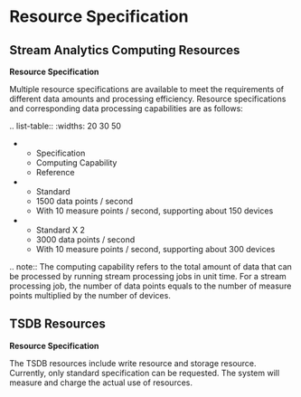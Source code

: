 # Resource Specification

## Stream Analytics Computing Resources

**Resource Specification**

Multiple resource specifications are available to meet the requirements of different data amounts and processing efficiency. Resource specifications and corresponding data processing capabilities are as follows:

.. list-table::
   :widths: 20 30 50

   * - Specification
     - Computing Capability
     - Reference
   * - Standard
     - 1500 data points / second
     - With 10 measure points / second, supporting about 150 devices
   * - Standard X 2
     - 3000 data points / second
     - With 10 measure points / second, supporting about 300 devices

.. note:: The computing capability refers to the total amount of data that can be processed by running stream processing jobs in unit time. For a stream processing job, the number of data points equals to the number of measure points multiplied by the number of devices. 

<!--


* - Standard X 2
  - 6000 data points / second
  - With 10 measure points / second, supporting about 600 devices

-->

## TSDB Resources

**Resource Specification**

The TSDB resources include write resource and storage resource. Currently, only standard specification can be requested. The system will measure and charge the actual use of resources.
